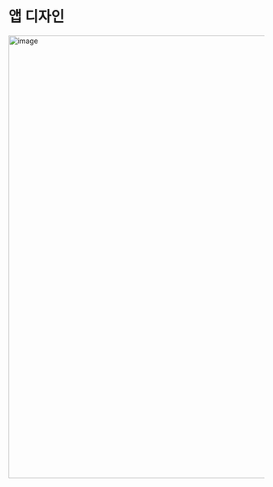 


# 앱 디자인
<img width="870" alt="image" src="https://github.com/user-attachments/assets/505516bc-c855-427e-80b3-a71725bd7b58">

